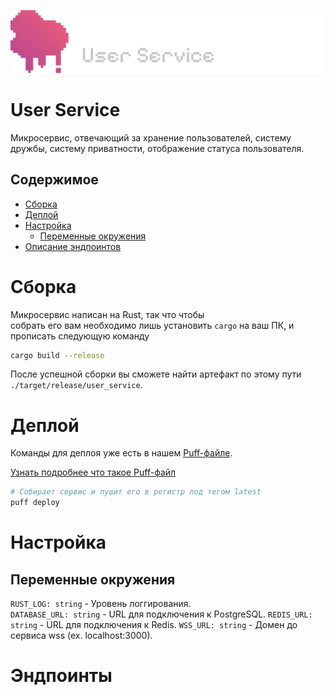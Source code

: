 ![logo](./assets/logo.png)
# User Service
Микросервис, отвечающий за хранение пользователей, систему дружбы, систему приватности, отображение статуса пользователя.

## Содержимое
* [Сборка](#сборка)
* [Деплой](#деплой)
* [Настройка](#настройка)
  * [Переменные окружения](#переменные-окружения)
* [Описание эндпоинтов](#эндпоинты)

# Сборка
Микросервис написан на Rust, так что чтобы\
собрать его вам необходимо лишь установить ``cargo`` на ваш ПК,
и прописать следующую команду

```bash
cargo build --release
```

После успешной сборки вы сможете найти артефакт по этому пути ``./target/release/user_service``.

# Деплой
Команды для деплоя уже есть в нашем [Puff-файле](./puff.yml).

[Узнать подробнее что такое Puff-файл](https://github.com/smokingplaya/puff)

```bash
# Собирает сервис и пушит его в регистр под тегом latest
puff deploy
```

# Настройка

## Переменные окружения
``RUST_LOG: string`` - Уровень логгирования.\
``DATABASE_URL: string`` - URL для подключения к PostgreSQL.
``REDIS_URL: string`` - URL для подключения к Redis.
``WSS_URL: string`` - Домен до сервиса wss (ex. localhost:3000).

# Эндпоинты
<!-- todo -->